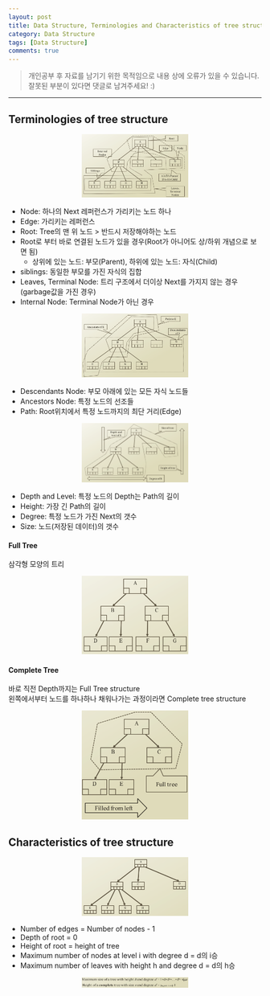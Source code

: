 ```yaml
---
layout: post
title: Data Structure, Terminologies and Characteristics of tree structure
category: Data Structure
tags: [Data Structure]
comments: true
---
```


> 개인공부 후 자료를 남기기 위한 목적임으로 내용 상에 오류가 있을 수 있습니다.    
잘못된 부분이 있다면 댓글로 남겨주세요! :)

<hr>

## Terminologies of tree structure

<center>
<figure>
<img src="/assets/post-img/DataStructure/21.png" alt="" width="50%">
</figure>
</center>

- Node: 하나의 Next 레퍼런스가 가리키는 노드 하나
- Edge: 가리키는 레퍼런스
- Root: Tree의 맨 위 노드 > 반드시 저장해야하는 노드
- Root로 부터 바로 연결된 노드가 있을 경우(Root가 아니어도 상/하위 개념으로 보면 됨)
  - 상위에 있는 노드: 부모(Parent), 하위에 있는 노드: 자식(Child)
- siblings: 동일한 부모를 가진 자식의 집합
- Leaves, Terminal Node: 트리 구조에서 더이상 Next를 가지지 않는 경우(garbage값을 가진 경우)
- Internal Node: Terminal Node가 아닌 경우


<center>
<figure>
<img src="/assets/post-img/DataStructure/22.png" alt="" width="50%">
</figure>
</center>

- Descendants Node: 부모 아래에 있는 모든 자식 노드들
- Ancestors Node: 특정 노드의 선조들
- Path: Root위치에서 특정 노드까지의 최단 거리(Edge)

<center>
<figure>
<img src="/assets/post-img/DataStructure/23.png" alt="" width="50%">
</figure>
</center>

- Depth and Level: 특정 노드의 Depth는 Path의 길이
- Height: 가장 긴 Path의 길이
- Degree: 특정 노드가 가진 Next의 갯수
- Size: 노드(저장된 데이터)의 갯수


#### Full Tree

삼각형 모양의 트리

<center>
<figure>
<img src="/assets/post-img/DataStructure/24.png" alt="" width="50%">
</figure>
</center>


#### Complete Tree

바로 직전 Depth까지는 Full Tree structure<br>
왼쪽에서부터 노드를 하나하나 채워나가는 과정이라면 Complete tree structure

<center>
<figure>
<img src="/assets/post-img/DataStructure/25.png" alt="" width="50%">
</figure>
</center>




## Characteristics of tree structure

<center>
<figure>
<img src="/assets/post-img/DataStructure/26.png" alt="" width="50%">
</figure>
</center>

- Number of edges = Number of nodes - 1
- Depth of root = 0
- Height of root = height of tree
- Maximum number of nodes at level i with degree d = d의 i승
- Maximum number of leaves with height h and degree d = d의 h승

<center>
<figure>
<img src="/assets/post-img/DataStructure/27.png" alt="" width="50%">
</figure>
</center>
